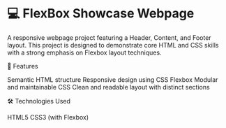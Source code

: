 # 💻 FlexBox Showcase Webpage

A responsive webpage project featuring a Header, Content, and Footer layout. This project is designed to demonstrate core HTML and CSS skills with a strong emphasis on Flexbox layout techniques.

📌 Features

Semantic HTML structure
Responsive design using CSS Flexbox
Modular and maintainable CSS
Clean and readable layout with distinct sections

🛠️ Technologies Used

HTML5
CSS3 (with Flexbox)